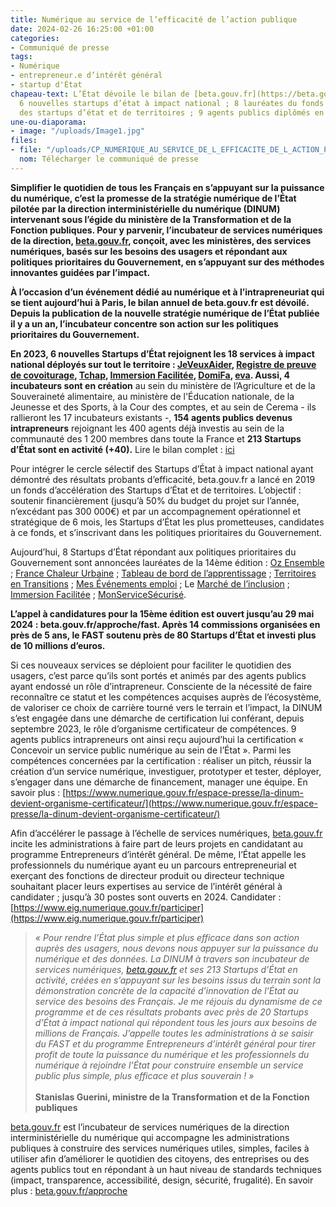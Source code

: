 ```yaml
---
title: Numérique au service de l’efficacité de l’action publique
date: 2024-02-26 16:25:00 +01:00
categories:
- Communiqué de presse
tags:
- Numérique
- entrepreneur.e d’intérêt général
- startup d'État
chapeau-text: L’État dévoile le bilan de [beta.gouv.fr](https://beta.gouv.fr/) avec
  6 nouvelles startups d’état à impact national ; 8 lauréates du fonds d’accélération
  des startups d’état et de territoires ; 9 agents publics diplômés en 2023.
une-ou-diaporama:
- image: "/uploads/Image1.jpg"
files:
- file: "/uploads/CP_NUMERIQUE_AU_SERVICE_DE_L_EFFICACITE_DE_L_ACTION_PUBLIQUE_BILAN_BETA.GOUV.FR-fb911b.pdf"
  nom: Télécharger le communiqué de presse
---
```


**Simplifier le quotidien de tous les Français en s’appuyant sur la puissance du numérique, c’est la promesse de la stratégie numérique de l’État pilotée par la direction interministérielle du numérique (DINUM) intervenant sous l’égide du ministère de la Transformation et de la Fonction publiques. Pour y parvenir, l’incubateur de services numériques de la direction, [beta.gouv.fr](https://beta.gouv.fr/), conçoit, avec les ministères, des services numériques, basés sur les besoins des usagers et répondant aux politiques prioritaires du Gouvernement, en s’appuyant sur des méthodes innovantes guidées par l’impact.**

**À l’occasion d’un événement dédié au numérique et à l’intrapreneuriat qui se tient aujourd’hui à Paris, le bilan annuel de beta.gouv.fr est dévoilé. Depuis la publication de la nouvelle stratégie numérique de l’État publiée il y a un an, l’incubateur concentre son action sur les politiques prioritaires du Gouvernement.**

**En 2023, 6 nouvelles Startups d’État rejoignent les 18 services à impact national déployés sur tout le territoire : [JeVeuxAider](https://beta.gouv.fr/startups/jeveuxaider.html), [Registre de preuve de covoiturage](https://covoiturage.beta.gouv.fr/), [Tchap](https://beta.gouv.fr/startups/tchap.html), [Immersion Facilitée](https://immersion-facile.beta.gouv.fr/), [DomiFa](https://beta.gouv.fr/startups/domifa.html), [eva](https://eva.beta.gouv.fr/).
Aussi, 4 incubateurs sont en création** au sein du ministère de l’Agriculture et de la Souveraineté alimentaire, au ministère de l'Éducation nationale, de la Jeunesse et des Sports, à la Cour des comptes, et au sein de Cerema - ils rallieront les 17 incubateurs existants -, **154 agents publics devenus intrapreneurs** rejoignant les 400 agents déjà investis au sein de la communauté des 1 200 membres dans toute la France et **213 Startups d’État sont en activité (\+40).**
Lire le bilan complet : [ici](https://beta.gouv.fr/content/docs/betagouv_presentation.pdf)

Pour intégrer le cercle sélectif des Startups d’État à impact national ayant démontré des résultats probants d’efficacité, beta.gouv.fr a lancé en 2019 un fonds d’accélération des Startups d’État et de territoires. L’objectif : soutenir financièrement (jusqu’à 50% du budget du projet sur l’année, n’excédant pas 300 000€) et par un accompagnement opérationnel et stratégique de 6 mois, les Startups d’État les plus prometteuses, candidates à ce fonds, et s’inscrivant dans les politiques prioritaires du Gouvernement.

Aujourd’hui, 8 Startups d’État répondant aux politiques prioritaires du Gouvernement sont annoncées lauréates de la 14ème édition : [Oz Ensemble](https://ozensemble.fabrique.social.gouv.fr/) ; [France Chaleur Urbaine](https://france-chaleur-urbaine.beta.gouv.fr/) ; [Tableau de bord de l’apprentissage](https://cfas.apprentissage.beta.gouv.fr/) ; [Territoires en Transitions](https://www.territoiresentransitions.fr/) ; [Mes Événements emploi](https://mesevenementsemploi.francetravail.fr/mes-evenements-emploi/evenements) ; Le [Marché de l’inclusion](https://lemarche.inclusion.beta.gouv.fr/) ; [Immersion Facilitée](https://immersion-facile.beta.gouv.fr/) ; [MonServiceSécurisé](https://www.monservicesecurise.ssi.gouv.fr/).

**L’appel à candidatures pour la 15ème édition est ouvert jusqu’au 29 mai 2024 : beta.gouv.fr/approche/fast. Après 14 commissions organisées en près de 5 ans, le FAST soutenu près de 80 Startups d’État et investi plus de 10 millions d’euros.**

Si ces nouveaux services se déploient pour faciliter le quotidien des usagers, c’est parce qu’ils sont portés et animés par des agents publics ayant endossé un rôle d’intrapreneur. Consciente de la nécessité de faire reconnaître ce statut et les compétences acquises auprès de l’écosystème, de valoriser ce choix de carrière tourné vers le terrain et l’impact, la DINUM s’est engagée dans une démarche de certification lui conférant, depuis septembre 2023, le rôle d’organisme certificateur de compétences. 9 agents publics intrapreneurs ont ainsi reçu aujourd’hui la certification « Concevoir un service public numérique au sein de l’État ». Parmi les compétences concernées par la certification : réaliser un pitch, réussir la création d’un service numérique, investiguer, prototyper et tester, déployer, s’engager dans une démarche de financement, manager une équipe. 
En savoir plus : [https://www.numerique.gouv.fr/espace-presse/la-dinum-devient-organisme-certificateur/](https://www.numerique.gouv.fr/espace-presse/la-dinum-devient-organisme-certificateur/)

Afin d’accélérer le passage à l’échelle de services numériques, [beta.gouv.fr](https://beta.gouv.fr/) incite les administrations à faire part de leurs projets en candidatant au programme Entrepreneurs d’intérêt général. De même, l’État appelle les professionnels du numérique ayant eu un parcours entrepreneurial et exerçant des fonctions de directeur produit ou directeur technique souhaitant placer leurs expertises au service de l’intérêt général à candidater ; jusqu’à 30 postes sont ouverts en 2024.
Candidater : [https://www.eig.numerique.gouv.fr/participer](https://www.eig.numerique.gouv.fr/participer)

> *« Pour rendre l’État plus simple et plus efficace dans son action auprès des usagers, nous devons nous appuyer sur la puissance du numérique et des données. La DINUM à travers son incubateur de services numériques, [beta.gouv.fr](https://beta.gouv.fr/) et ses 213 Startups d’État en activité, créées en s’appuyant sur les besoins issus du terrain sont la démonstration concrète de la capacité d’innovation de l’État au service des besoins des Français. Je me réjouis du dynamisme de ce programme et de ces résultats probants avec près de 20 Startups d’État à impact national qui répondent tous les jours aux besoins de millions de Français. J’appelle toutes les administrations à se saisir du FAST et du programme Entrepreneurs d’intérêt général pour tirer profit de toute la puissance du numérique et les professionnels du numérique à rejoindre l’État pour construire ensemble un service public plus simple, plus efficace et plus souverain ! »*
> <br>
> <br>**Stanislas Guerini, ministre de la Transformation et de la Fonction publiques**

[beta.gouv.fr](https://beta.gouv.fr/) est l’incubateur de services numériques de la direction interministérielle du numérique qui accompagne les administrations publiques à construire des services numériques utiles, simples, faciles à utiliser afin d’améliorer le quotidien des citoyens, des entreprises ou des agents publics tout en répondant à un haut niveau de standards techniques (impact, transparence, accessibilité, design, sécurité, frugalité). 
En savoir plus : [beta.gouv.fr/approche ](beta.gouv.fr/approche )    
